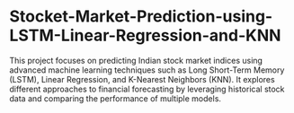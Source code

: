 # Stocket-Market-Prediction-using-LSTM-Linear-Regression-and-KNN
This project focuses on predicting Indian stock market indices using advanced machine learning techniques such as Long Short-Term Memory (LSTM), Linear Regression, and K-Nearest Neighbors (KNN). It explores different approaches to financial forecasting by leveraging historical stock data and comparing the performance of multiple models.

